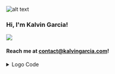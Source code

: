 ![alt text](https://markdown-inline-svg.vitalibo.click/svg?source=https://raw.githubusercontent.com/kalvingarcia/kalvingarcia/refs/heads/main/README.md&name=logo.svg)

### Hi, I'm **Kalvin Garcia**!

<picture>
  <source
    srcset="https://github-readme-stats.vercel.app/api/top-langs/?username=anuraghazra&layout=compact&theme=dark"
    media="(prefers-color-scheme: dark)"
  />
  <source
    srcset="https://github-readme-stats.vercel.app/api/top-langs/?username=anuraghazra&layout=compact"
    media="(prefers-color-scheme: light), (prefers-color-scheme: no-preference)"
  />
  <img src="https://github-readme-stats.vercel.app/api/top-langs/?username=anuraghazra&layout=compact" />
</picture>

#### Reach me at contact@kalvingarcia.com!

<details> 
<summary>Logo Code</summary>

```
@logo.svg
<?xml version="1.0" encoding="UTF-8"?>
<svg id="a" xmlns="http://www.w3.org/2000/svg" viewBox="0 0 1123.43 1180.23">
  <polygon points="212.23 0 212.26 1164.7 0 1164.67 0 0 212.23 0"/>
  <path d="M520.22,1164.7c-107.84,0-208.15-232.42-265.78-317.23,130.02-146.97,213.72-269.96,457.22-371.31v23.41c-79.87,28.22-226.78,105.66-316.8,227.76,86.97,153.4,195.18,380.96,386.12,412.11v25.26h-260.76Z"/>
  <circle cx="1002.22" cy="1059.02" r="121.21"/>
</svg>
@logo.svg
```
</details>
